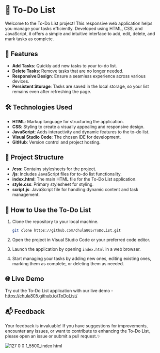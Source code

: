 # 📝 To-Do List

Welcome to the To-Do List project! This responsive web application helps you manage your tasks efficiently. Developed using HTML, CSS, and JavaScript, it offers a simple and intuitive interface to add, edit, delete, and mark tasks as complete.

## 🚀 Features

- **Add Tasks**: Quickly add new tasks to your to-do list.
- **Delete Tasks**: Remove tasks that are no longer needed.
- **Responsive Design**: Ensure a seamless experience across various devices.
- **Persistent Storage**: Tasks are saved in the local storage, so your list remains even after refreshing the page.

## 🛠️ Technologies Used

- **HTML**: Markup language for structuring the application.
- **CSS**: Styling to create a visually appealing and responsive design.
- **JavaScript**: Adds interactivity and dynamic features to the to-do list.
- **Visual Studio Code**: The chosen IDE for development.
- **GitHub**: Version control and project hosting.

## 📂 Project Structure

- **/css**: Contains stylesheets for the project.
- **/js**: Includes JavaScript files for to-do list functionality.
- **index.html**: The main HTML file for the To-Do List application.
- **style.css**: Primary stylesheet for styling.
- **script.js**: JavaScript file for handling dynamic content and task management.

## 🚀 How to Use the To-Do List

1. Clone the repository to your local machine.
   ```bash
   git clone https://github.com/chula805/ToDoList.git
   ```

2. Open the project in Visual Studio Code or your preferred code editor.

3. Launch the application by opening `index.html` in a web browser.

4. Start managing your tasks by adding new ones, editing existing ones, marking them as complete, or deleting them as needed.

## 🌐 Live Demo

Try out the To-Do List application with our live demo - https://chula805.github.io/ToDoList/

## 📬 Feedback

Your feedback is invaluable! If you have suggestions for improvements, encounter any issues, or want to contribute to enhancing the To-Do List, please open an issue or submit a pull request.✨

![127 0 0 1_5500_index html](https://github.com/chula805/ToDoList/assets/121760253/1942977b-ce5c-4d37-ad06-685a52fbe40b)
